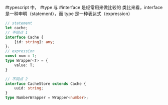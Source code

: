 #typescript 中， #type 与 #interface 是经常用来做比较的
类比来看，interface 是一种申明（statement），而 type 是一种表达式（expression）
```ts
// statement
let cache;
// 不同点 1
interface Cache {
	[id: string]: any;
};
// expression
const num = 1;
type Wrapper<T> = {
	value: T;
}

// 不同点 2
interface CacheStore extends Cache {
	uuid: string;
}
type NumberWrapper = Wrapper<number>;
```